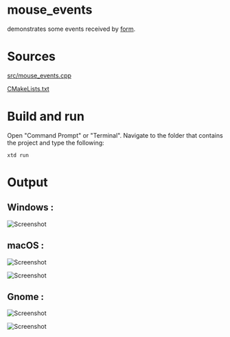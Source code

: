 # mouse_events

demonstrates some events received by [form](../../../src/xtd_forms/include/xtd/forms/form.hpp).

# Sources

[src/mouse_events.cpp](src/mouse_events.cpp)

[CMakeLists.txt](CMakeLists.txt)

# Build and run

Open "Command Prompt" or "Terminal". Navigate to the folder that contains the project and type the following:

```shell
xtd run
```

# Output

## Windows :

![Screenshot](../../../docs/pictures/examples/mouse_events_w.png)

## macOS :

![Screenshot](../../../docs/pictures/examples/mouse_events_m.png)

![Screenshot](../../../docs/pictures/examples/mouse_events_md.png)

## Gnome :

![Screenshot](../../../docs/pictures/examples/mouse_events_g.png)

![Screenshot](../../../docs/pictures/examples/mouse_events_gd.png)
